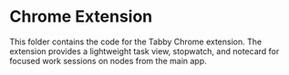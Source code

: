# Chrome Extension

This folder contains the code for the Tabby Chrome extension. The extension provides a lightweight task view, stopwatch, and notecard for focused work sessions on nodes from the main app. 